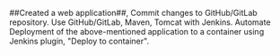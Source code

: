 ##Created a web application##, Commit changes to GitHub/GitLab repository.
Use GitHub/GitLab, Maven, Tomcat with Jenkins. Automate Deployment of
the above-mentioned application to a container using Jenkins plugin,
"Deploy to container".
